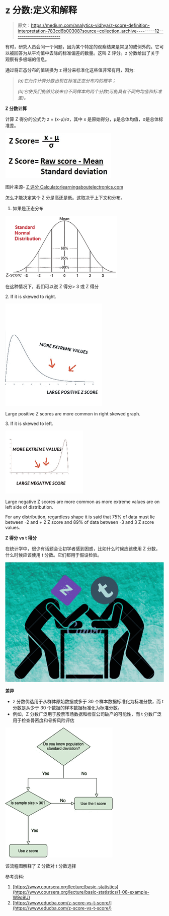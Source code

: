 # z 分数:定义和解释

> 原文：<https://medium.com/analytics-vidhya/z-score-definition-interpretation-783cd6b00308?source=collection_archive---------12----------------------->

有时，研究人员会问一个问题，因为某个特定的观察结果是常见的或例外的。它可以被回答为从平均值中去除的标准偏差的数量。这叫 Z 评分。z 分数给出了关于观察有多极端的信息。

通过将正态分布的值转换为 z 得分来标准化这些值非常有用，因为:

> *(a)它允许计算分数出现在标准正态分布内的概率；*
> 
> *(b)它使我们能够比较来自不同样本的两个分数(可能具有不同的均值和标准差)。*

**Z 分数计算**

计算 Z 得分的公式为 z = (x-μ)/σ，其中 x 是原始得分，μ是总体均值，σ是总体标准差。

![](img/986d308293ef311b4201f8c184a97423.png)

图片来源- [Z 评分 Calculatorlearningaboutelectronics.com](https://www.google.com/url?sa=i&url=http%3A%2F%2Fwww.learningaboutelectronics.com%2FArticles%2FZ-score-calculator.php&psig=AOvVaw1mPMvGZQsE9MMLi3kQ33iB&ust=1592876954692000&source=images&cd=vfe&ved=2ahUKEwirm9uZp5TqAhUX_xoKHWcIBzYQr4kDegUIARDfAQ)

怎么才能决定某个 Z 分是高还是低。这取决于上下文和分布。

1.  如果是正态分布

![](img/72b69853d759ef2e1288cb433a6dc1ea.png)

在这种情况下，我们可以说 Z 得分> 3 或 Z 得分

2\. If it is skewed to right.

![](img/a91e8e570a6643acc06a5188e7a2c866.png)

Large positive Z scores are more common in right skewed graph.

3\. If it is skewed to left.

![](img/6859c96306cfb274cd4468b29461d2a6.png)

Large negative Z scores are more common as more extreme values are on left side of distribution.

For any distribution, regardless shape it is said that 75% of data must lie between -2 and + 2 Z score and 89% of data between -3 and 3 Z score values.

**Z 得分 vs t 得分**

在统计学中，很少有话题会让初学者感到困惑，比如什么时候应该使用 Z 分数，什么时候应该使用 t 分数。它们都用于假设检验。

![](img/7bb022c9c8e4846718011bb661ebb086.png)

**差异**

*   z 分数优选用于从群体原始数据或多于 30 个样本数据标准化为标准分数，而 t 分数是从少于 30 个数据的样本数据标准化为标准分数。
*   例如，Z 分数广泛用于股票市场数据和检查公司破产的可能性，而 t 分数广泛用于检查骨密度和骨折风险评估

![](img/d9a5223c5687104f4d6b07a9df8b99d1.png)

该流程图解释了 Z 分数对 t 分数选择

参考资料:

1.  [https://www.coursera.org/lecture/basic-statistics](https://www.coursera.org/lecture/basic-statistics/1-08-example-W9o9U)
2.  [https://www.educba.com/z-score-vs-t-score/](https://www.educba.com/z-score-vs-t-score/)